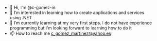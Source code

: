- 👋 Hi, I’m @c-gomez-m
- 👀 I’m interested in learning how to create applications and services using .NET
- 🌱 I’m currently learning at my very first steps. I do not have experience programming but i'm looking forward to learning how to do it
- 📫 How to reach me c_gomez_martinez@yahoo.es

<!---
c-gomez-m/c-gomez-m is a ✨ special ✨ repository because its `README.md` (this file) appears on your GitHub profile.
You can click the Preview link to take a look at your changes.
--->
